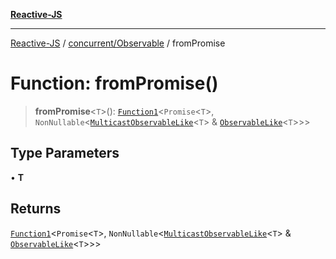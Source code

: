 [**Reactive-JS**](../../../README.md)

***

[Reactive-JS](../../../README.md) / [concurrent/Observable](../README.md) / fromPromise

# Function: fromPromise()

> **fromPromise**\<`T`\>(): [`Function1`](../../../functions/type-aliases/Function1.md)\<`Promise`\<`T`\>, `NonNullable`\<[`MulticastObservableLike`](../../interfaces/MulticastObservableLike.md)\<`T`\> & [`ObservableLike`](../../interfaces/ObservableLike.md)\<`T`\>\>\>

## Type Parameters

• **T**

## Returns

[`Function1`](../../../functions/type-aliases/Function1.md)\<`Promise`\<`T`\>, `NonNullable`\<[`MulticastObservableLike`](../../interfaces/MulticastObservableLike.md)\<`T`\> & [`ObservableLike`](../../interfaces/ObservableLike.md)\<`T`\>\>\>
